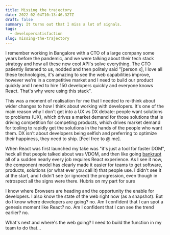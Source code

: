 ```yaml
---
title: Missing the trajectory
date: 2022-02-04T10:13:46.327Z
draft: false
summary: It turns out that I miss a lot of signals.
tags:
  - developersatisfaction
slug: missing-the-trajectory
---
```

I remember working in Bangalore with a CTO of a large company some years before the pandemic, and we were talking about their tech stack strategy and how all these new cool API's solve everything. The CTO patiently listened to us, nodded and then politely said "\[person x], I love all these technologies, it's amazing to see the web capabilities improve, however we're in a competitive market and I need to build our product quickly and I need to hire 150 developers quickly and everyone knows React. That's why were using this stack".

This was a moment of realisation for me that I needed to re-think about wider changes to how I think about working with developers. It's one of the main reason why I don't get into a UX vs DX debate: people want solutions to problems (UX), which drives a market demand for those solutions that is driving competition for competing products, which drives market demand for tooling to rapidly get the solutions in the hands of the people who want them. DX isn't about developers being selfish and preferring to optimize their happiness, they need to ship. [Feel free to [@](https://twitter.com/Paul_Kinlan) me].

When React was first launched my take was "it's just a tool for faster DOM", heck all that people talked about was VDOM, and then like going [bankrupt](https://www.goodreads.com/quotes/102579-how-did-you-go-bankrupt-two-ways-gradually-then-suddenly) all of a sudden nearly every job requires React experience. As I see it now, the component model has clearly made it easier for teams to get software, products, solutions (or what ever you call it) that people use. I didn't see it at the start, and I didn't see (or ignored) the progression, even though in retrospect all the signs were there. Hubris on my part for sure

I know where Browsers are heading and the opportunity the enable for developers. I also know the state of the web right now (as a snapshot). But do I know where developers are going? no. Am I confident that I can spot a genesis moment like React? no. Am I confident that I can see the trend earlier? no.

What's next and where's the web going? I need to build the function in my team to do that...